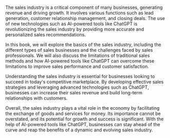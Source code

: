 
The sales industry is a critical component of many businesses, generating revenue and driving growth. It involves various functions such as lead generation, customer relationship management, and closing deals. The use of new technologies such as AI-powered tools like ChatGPT is revolutionizing the sales industry by providing more accurate and personalized sales recommendations.

In this book, we will explore the basics of the sales industry, including the different types of sales businesses and the challenges faced by sales professionals. We will also discuss the limitations of traditional sales methods and how AI-powered tools like ChatGPT can overcome these limitations to improve sales performance and customer satisfaction.

Understanding the sales industry is essential for businesses looking to succeed in today's competitive marketplace. By developing effective sales strategies and leveraging advanced technologies such as ChatGPT, businesses can increase their sales revenue and build long-term relationships with customers.

Overall, the sales industry plays a vital role in the economy by facilitating the exchange of goods and services for money. Its importance cannot be overstated, and its potential for growth and success is significant. With the help of AI-powered tools like ChatGPT, businesses can stay ahead of the curve and reap the benefits of a dynamic and evolving sales industry.
